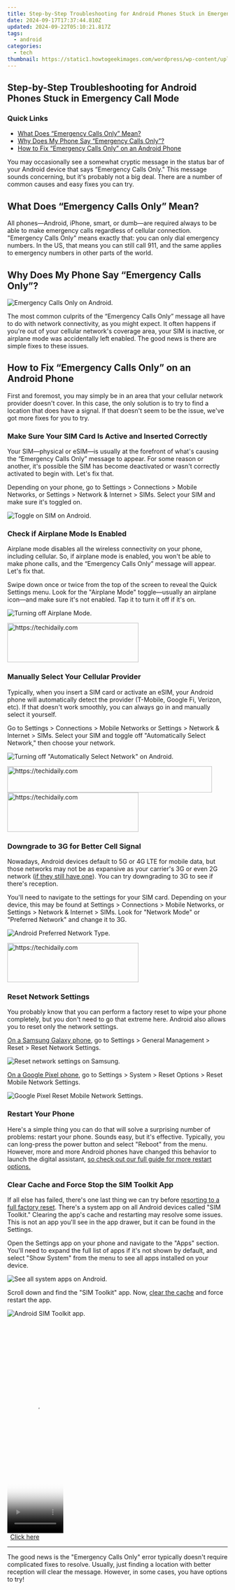 ```yaml
---
title: Step-by-Step Troubleshooting for Android Phones Stuck in Emergency Call Mode
date: 2024-09-17T17:37:44.810Z
updated: 2024-09-22T05:10:21.817Z
tags:
  - android
categories:
  - tech
thumbnail: https://static1.howtogeekimages.com/wordpress/wp-content/uploads/2024/03/android-emergency-calls-1.jpg
---
```


## Step-by-Step Troubleshooting for Android Phones Stuck in Emergency Call Mode

### Quick Links

* [What Does “Emergency Calls Only” Mean?](https://facebook-video-recording.techidaily.com/new-in-2024-instantly-spice-up-videos-on-facebook-with-music-steps/)
* [Why Does My Phone Say “Emergency Calls Only”?](https://android-unlock.techidaily.com/in-2024-the-top-5-android-apps-that-use-fingerprint-sensor-to-lock-your-apps-on-vivo-x100-by-drfone-android/)
* [How to Fix “Emergency Calls Only” on an Android Phone](https://facebook-record-videos.techidaily.com/new-enhance-your-online-presence-with-these-50-complimentary-banners-for-2024/)

 You may occasionally see a somewhat cryptic message in the status bar of your Android device that says “Emergency Calls Only." This message sounds concerning, but it's probably not a big deal. There are a number of common causes and easy fixes you can try.

##  What Does “Emergency Calls Only” Mean?

 All phones—Android, iPhone, smart, or dumb—are required always to be able to make emergency calls regardless of cellular connection. "Emergency Calls Only" means exactly that: you can only dial emergency numbers. In the US, that means you can still call 911, and the same applies to emergency numbers in other parts of the world.

##  Why Does My Phone Say “Emergency Calls Only”?

![Emergency Calls Only on Android.](https://static1.howtogeekimages.com/wordpress/wp-content/uploads/2024/02/screenshot_20240228-165702.png) 

 The most common culprits of the “Emergency Calls Only” message all have to do with network connectivity, as you might expect. It often happens if you're out of your cellular network's coverage area, your SIM is inactive, or airplane mode was accidentally left enabled. The good news is there are simple fixes to these issues.

##  How to Fix “Emergency Calls Only” on an Android Phone

 First and foremost, you may simply be in an area that your cellular network provider doesn't cover. In this case, the only solution is to try to find a location that does have a signal. If that doesn't seem to be the issue, we've got more fixes for you to try.

###  Make Sure Your SIM Card Is Active and Inserted Correctly

 Your SIM—physical or eSIM—is usually at the forefront of what's causing the “Emergency Calls Only” message to appear. For some reason or another, it's possible the SIM has become deactivated or wasn't correctly activated to begin with. Let's fix that.

 Depending on your phone, go to Settings > Connections > Mobile Networks, or Settings > Network & Internet > SIMs. Select your SIM and make sure it's toggled on.

![Toggle on SIM on Android.](https://static1.howtogeekimages.com/wordpress/wp-content/uploads/2024/02/screenshot_20240228-162257.png) 

###  Check if Airplane Mode Is Enabled

 Airplane mode disables all the wireless connectivity on your phone, including cellular. So, if airplane mode is enabled, you won't be able to make phone calls, and the “Emergency Calls Only” message will appear. Let's fix that.

 Swipe down once or twice from the top of the screen to reveal the Quick Settings menu. Look for the "Airplane Mode" toggle—usually an airplane icon—and make sure it's not enabled. Tap it to turn it off if it's on.

![Turning off Airplane Mode.](https://static1.howtogeekimages.com/wordpress/wp-content/uploads/2024/02/screenshot_20240227-153801.png) 

<!-- affiliate ads begin -->
<a href="https://aligracehair.sjv.io/c/5597632/2006941/19272" target="_top" id="2006941">
  <img src="//a.impactradius-go.com/display-ad/19272-2006941" border="0" alt="https://techidaily.com" width="300" height="90"/>
</a>
<img height="0" width="0" src="https://aligracehair.sjv.io/i/5597632/2006941/19272" style="position:absolute;visibility:hidden;" border="0" />
<!-- affiliate ads end -->

###  Manually Select Your Cellular Provider

 Typically, when you insert a SIM card or activate an eSIM, your Android phone will automatically detect the provider (T-Mobile, Google Fi, Verizon, etc). If that doesn't work smoothly, you can always go in and manually select it yourself.

 Go to Settings > Connections > Mobile Networks or Settings > Network & Internet > SIMs. Select your SIM and toggle off "Automatically Select Network," then choose your network.

![Turning off "Automatically Select Network" on Android.](https://static1.howtogeekimages.com/wordpress/wp-content/uploads/2024/02/screenshot_20240227-162848-1.png) 

<!-- affiliate ads begin -->
<a href="https://review-au.sjv.io/c/5597632/2098703/14409" target="_top" id="2098703">
  <img src="//a.impactradius-go.com/display-ad/14409-2098703" border="0" alt="https://techidaily.com" width="468" height="60"/>
</a>
<img height="0" width="0" src="https://review-au.sjv.io/i/5597632/2098703/14409" style="position:absolute;visibility:hidden;" border="0" />
<!-- affiliate ads end -->

<!-- affiliate ads begin -->
<a href="https://aidotcom.pxf.io/c/5597632/2129041/19576" target="_top" id="2129041">
  <img src="//a.impactradius-go.com/display-ad/19576-2129041" border="0" alt="https://techidaily.com" width="300" height="90"/>
</a>
<img height="0" width="0" src="https://aidotcom.pxf.io/i/5597632/2129041/19576" style="position:absolute;visibility:hidden;" border="0" />
<!-- affiliate ads end -->

###  Downgrade to 3G for Better Cell Signal

 Nowadays, Android devices default to 5G or 4G LTE for mobile data, but those networks may not be as expansive as your carrier's 3G or even 2G network ([if they still have one](https://video-screen-grab.techidaily.com/new-2024-approved-a-beginners-guide-to-recording-video-calls-with-google-meets/)). You can try downgrading to 3G to see if there's reception.

 You'll need to navigate to the settings for your SIM card. Depending on your device, this may be found at Settings > Connections > Mobile Networks, or Settings > Network & Internet > SIMs. Look for "Network Mode" or "Preferred Network" and change it to 3G.

![Android Preferred Network Type.](https://static1.howtogeekimages.com/wordpress/wp-content/uploads/2024/02/screenshot_20240227-162848.png) 

<!-- affiliate ads begin -->
<a href="https://aligracehair.sjv.io/c/5597632/2087248/19272" target="_top" id="2087248">
  <img src="//a.impactradius-go.com/display-ad/19272-2087248" border="0" alt="https://techidaily.com" width="300" height="90"/>
</a>
<img height="0" width="0" src="https://aligracehair.sjv.io/i/5597632/2087248/19272" style="position:absolute;visibility:hidden;" border="0" />
<!-- affiliate ads end -->

###  Reset Network Settings

 You probably know that you can perform a factory reset to wipe your phone completely, but you don't need to go that extreme here. Android also allows you to reset only the network settings.

[On a Samsung Galaxy phone](https://tech-savvy.techidaily.com/cross-language-chatgpt-usage-simplified/), go to Settings > General Management > Reset > Reset Network Settings.

![Reset network settings on Samsung.](https://static1.howtogeekimages.com/wordpress/wp-content/uploads/2023/10/reset-network-settings-android-samsung.png) 

[On a Google Pixel phone](https://buynow-info.techidaily.com/unveiling-the-best-smart-speaker-for-melody-lovers-the-nest-audio-assessment/), go to Settings > System > Reset Options > Reset Mobile Network Settings.

![Google Pixel Reset Mobile Network Settings.](https://static1.howtogeekimages.com/wordpress/wp-content/uploads/2024/02/screenshot_20240227-161722.png) 

###  Restart Your Phone

 Here's a simple thing you can do that will solve a surprising number of problems: restart your phone. Sounds easy, but it's effective. Typically, you can long-press the power button and select "Reboot" from the menu. However, more and more Android phones have changed this behavior to launch the digital assistant, [so check out our full guide for more restart options.](https://location-fake.techidaily.com/3utools-virtual-location-not-working-on-apple-iphone-8-fix-now-drfone-by-drfone-virtual-ios/) 

###  Clear Cache and Force Stop the SIM Toolkit App

 If all else has failed, there's one last thing we can try before [resorting to a full factory reset](https://apple-account.techidaily.com/in-2024-how-to-get-the-apple-id-verification-code-from-apple-iphone-14-in-the-best-ways-by-drfone-ios/). There's a system app on all Android devices called "SIM Toolkit." Clearing the app's cache and restarting may resolve some issues. This is not an app you'll see in the app drawer, but it can be found in the Settings.

 Open the Settings app on your phone and navigate to the "Apps" section. You'll need to expand the full list of apps if it's not shown by default, and select "Show System" from the menu to see all apps installed on your device.

![See all system apps on Android.](https://static1.howtogeekimages.com/wordpress/wp-content/uploads/2024/02/screenshot_20240228-163745.png) 

 Scroll down and find the "SIM Toolkit" app. Now, [clear the cache](https://on-screen-recording.techidaily.com/updated-2024-approved-apeak-recorder-reviewed-speed-quality-and-ease-of-use-scored/) and force restart the app.

![Android SIM Toolkit app.](https://static1.howtogeekimages.com/wordpress/wp-content/uploads/2024/02/screenshot_20240228-163853.png) 

<!-- affiliate ads begin -->
<span id="1977032">
					<video width="128" height="480" style="cursor:pointer"
           poster="//a.impactradius-go.com/display-clicktoplayimage/1977032.png"
           onclick="if(!this.playClicked){this.play();this.setAttribute('controls',true);this.playClicked=true;}">
	   <source src="//a.impactradius-go.com/display-ad/22993-1977032">
	   <img src="//a.impactradius-go.com/display-clicktoplayimage/1977032.png" style="border: none; height: 100%; width: 100%; object-fit: contain">
	</video>
	<div style="width:80px;text-align:center"><a href="javascript:window.open(decodeURIComponent('https%3A%2F%2Fhomestyler.sjv.io%2Fc%2F5597632%2F1977032%2F22993'), '_blank');void(0);">Click here</a></div>
</span>
<img height="0" width="0" src="https://imp.pxf.io/i/5597632/1977032/22993" style="position:absolute;visibility:hidden;" border="0" />
<!-- affiliate ads end -->

---

 The good news is the "Emergency Calls Only" error typically doesn't require complicated fixes to resolve. Usually, just finding a location with better reception will clear the message. However, in some cases, you have options to try!

<ins class="adsbygoogle"
     style="display:block"
     data-ad-format="autorelaxed"
     data-ad-client="ca-pub-7571918770474297"
     data-ad-slot="1223367746"></ins>

<ins class="adsbygoogle"
     style="display:block"
     data-ad-client="ca-pub-7571918770474297"
     data-ad-slot="8358498916"
     data-ad-format="auto"
     data-full-width-responsive="true"></ins>



